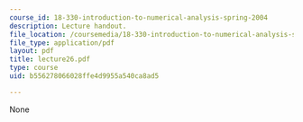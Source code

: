 ```yaml
---
course_id: 18-330-introduction-to-numerical-analysis-spring-2004
description: Lecture handout.
file_location: /coursemedia/18-330-introduction-to-numerical-analysis-spring-2004/b556278066028ffe4d9955a540ca8ad5_lecture26.pdf
file_type: application/pdf
layout: pdf
title: lecture26.pdf
type: course
uid: b556278066028ffe4d9955a540ca8ad5

---
```

None